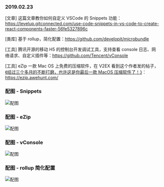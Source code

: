 ### 2019.02.23

[文章] 这篇文章教你如何自定义 VSCode 的 Snippets 功能：<https://levelup.gitconnected.com/use-code-snippets-in-vs-code-to-create-react-components-faster-56fe5327896c>

[类库] 基于 rollup，简化配置：<https://github.com/developit/microbundle>

[工具] 腾讯开源的移动 H5 的控制台开发调试工具，支持查看 console 日志、网络请求、自定义插件等：<https://github.com/Tencent/vConsole>

[工具] eZip 一款 Mac OS 上免费的压缩软件，在 V2EX 看到这个作者发的帖子，[《经过三个多月的不断打磨，也许这是你最后一款 MacOS 压缩软件了！》](https://www.v2ex.com/t/531141#reply312)：<https://ezip.awehunt.com/>

### 配图 - Snippets
![配图](https://cdn-images-1.medium.com/max/1600/1*VyPVD9aBDcScTM_K-ks4iw.gif)

### 配图 - eZip
![配图](https://ezip.awehunt.com/static/image/cn/image-preview-main.png)

### 配图 - vConsole
![配图](http://ww1.sinaimg.cn/large/62bfa70bgy1g0g4jub1d7j208w0fsmx7.jpg)

### 配图 - rollup 简化配置
![配图](https://camo.githubusercontent.com/aa481e30c1f6c0a165e5a0a8e82b963bfd7f82c4/68747470733a2f2f692e696d6775722e636f6d2f4c4d45675a4d682e676966)
